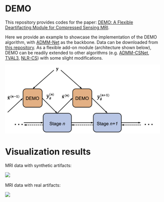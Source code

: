 # DEMO

This repository provides codes for the paper: [DEMO: A Flexible Deartifacting Module for Compressed Sensing MRI](). 

Here we provide an example to showcase the implementation of the DEMO algorithm, with [ADMM-Net](https://github.com/yangyan92/Deep-ADMM-Net) as the backbone. Data can be downloaded from [this repository](https://github.com/yangyan92/ADMM-CSNet). As a flexible add-on module (architecture shown below), DEMO can be readily extended to other algorithms (e.g. [ADMM-CSNet](https://github.com/yangyan92/ADMM-CSNet), [TVAL3](https://www.caam.rice.edu/~optimization/L1/TVAL3/), [NLR-CS](http://see.xidian.edu.cn/faculty/wsdong/Code_release/NLR_codes.rar)) with some slight modifications. 

<img src="web/DEMO_for_NN.png">

# Visualization results

MRI data with synthetic artifacts:

<img src="web/synthetic_examples.png">

MRI data with real artifacts:

<img src="web/real_data.png">